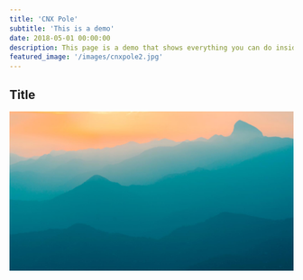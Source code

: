 ```yaml
---
title: 'CNX Pole'
subtitle: 'This is a demo'
date: 2018-05-01 00:00:00
description: This page is a demo that shows everything you can do inside portfolio and blog posts.
featured_image: '/images/cnxpole2.jpg'
---
```


## Title

![](/images/demo/demo-landscape.jpg)
